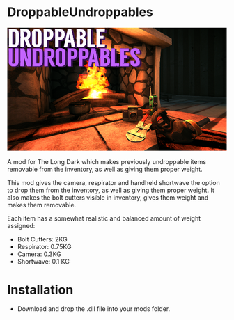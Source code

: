 # DroppableUndroppables
![Thumbnail](https://github.com/DemonBunnyBon/DroppableUndroppables/blob/main/THUMB_DU.png?raw=true)

A mod for The Long Dark which makes previously undroppable items removable from the inventory, as well as giving them proper weight.

This mod gives the camera, respirator and handheld shortwave the option to drop them from the inventory, as well as giving them proper weight. It also makes the bolt cutters visible in inventory, gives them weight and makes them removable.

Each item has a somewhat realistic and balanced amount of weight assigned:
- Bolt Cutters: 2KG
- Respirator: 0.75KG
- Camera: 0.3KG
- Shortwave: 0.1 KG

# Installation
- Download and drop the .dll file into your mods folder.



